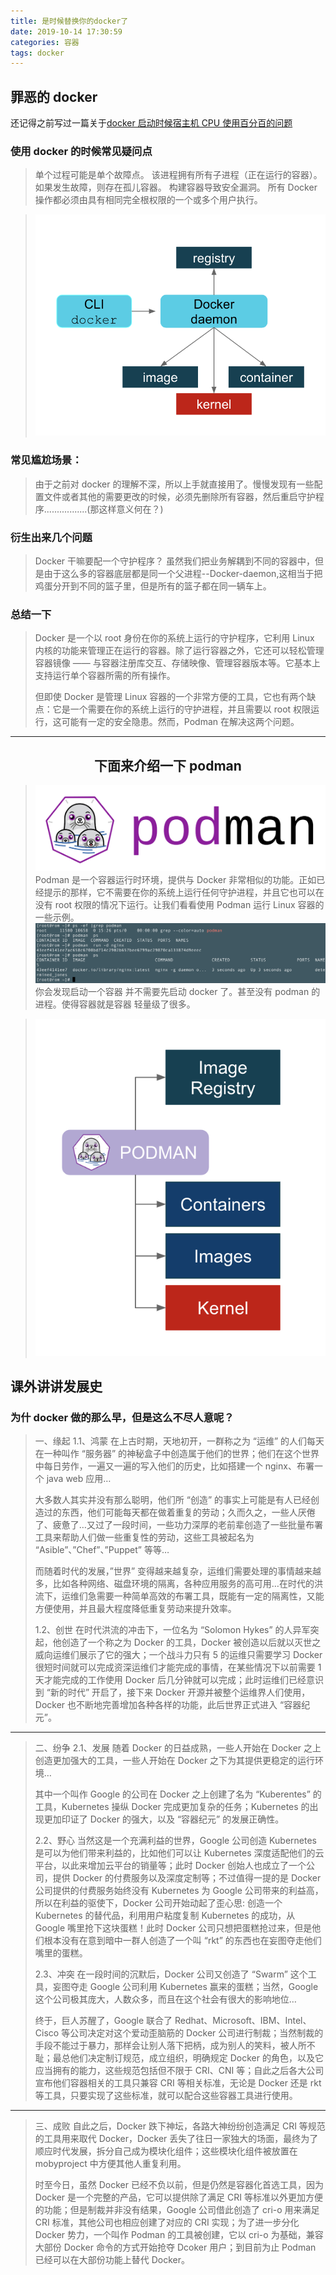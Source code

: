 ```yaml
---
title: 是时候替换你的docker了
date: 2019-10-14 17:30:59
categories: 容器
tags: docker
---
```


## 罪恶的 docker

还记得之前写过一篇关于[docker 启动时候宿主机 CPU 使用百分百的问题](http://www.jxhs.me/2019/07/28/docker%E8%BF%90%E8%A1%8C%E5%AE%B9%E5%99%A8%E5%90%8Eagetty%E8%BF%9B%E7%A8%8Bcpu%E5%8D%A0%E7%94%A8%E7%8E%87100/)

### 使用 docker 的时候常见疑问点

> 单个过程可能是单个故障点。
> 该进程拥有所有子进程（正在运行的容器）。
> 如果发生故障，则存在孤儿容器。
> 构建容器导致安全漏洞。
> 所有 Docker 操作都必须由具有相同完全根权限的一个或多个用户执行。

> ![docker架构](是时候替换你的docker了/docker.png)

### 常见尴尬场景：

> 由于之前对 docker 的理解不深，所以上手就直接用了。慢慢发现有一些配置文件或者其他的需要更改的时候，必须先删除所有容器，然后重启守护程序.................(那这样意义何在？)

### 衍生出来几个问题

> Docker 干嘛要配一个守护程序？
> 虽然我们把业务解耦到不同的容器中，但是由于这么多的容器底层都是同一个父进程--Docker-daemon,这相当于把鸡蛋分开到不同的篮子里，但是所有的篮子都在同一辆车上。

### 总结一下

> Docker 是一个以 root 身份在你的系统上运行的守护程序，它利用 Linux 内核的功能来管理正在运行的容器。除了运行容器之外，它还可以轻松管理容器镜像 —— 与容器注册库交互、存储映像、管理容器版本等。它基本上支持运行单个容器所需的所有操作。
>
> 但即使 Docker 是管理 Linux 容器的一个非常方便的工具，它也有两个缺点：它是一个需要在你的系统上运行的守护进程，并且需要以 root 权限运行，这可能有一定的安全隐患。然而，Podman 在解决这两个问题。

---

## <center>下面来介绍一下 podman</center>

> ![podman logo](是时候替换你的docker了/podman.png)
> Podman 是一个容器运行时环境，提供与 Docker 非常相似的功能。正如已经提示的那样，它不需要在你的系统上运行任何守护进程，并且它也可以在没有 root 权限的情况下运行。让我们看看使用 Podman 运行 Linux 容器的一些示例。
> ![podman run](是时候替换你的docker了/podmanrun.png)
> 你会发现启动一个容器 并不需要先启动 docker 了。甚至没有 podman 的进程。使得容器就是容器 轻量级了很多。

> ![podman架构](是时候替换你的docker了/podmanplan.png)

## 课外讲讲发展史

### 为什 docker 做的那么早，但是这么不尽人意呢？

> 一、缘起
> 1.1、鸿蒙
> 在上古时期，天地初开，一群称之为 “运维” 的人们每天在一种叫作 “服务器” 的神秘盒子中创造属于他们的世界；他们在这个世界中每日劳作，一遍又一遍的写入他们的历史，比如搭建一个 nginx、布署一个 java web 应用…
>
> 大多数人其实并没有那么聪明，他们所 “创造” 的事实上可能是有人已经创造过的东西，他们可能每天都在做着重复的劳动；久而久之，一些人厌倦了、疲惫了…又过了一段时间，一些功力深厚的老前辈创造了一些批量布署工具来帮助人们做一些重复性的劳动，这些工具被起名为 “Asible”、”Chef”、”Puppet” 等等…
>
> 而随着时代的发展，”世界” 变得越来越复杂，运维们需要处理的事情越来越多，比如各种网络、磁盘环境的隔离，各种应用服务的高可用…在时代的洪流下，运维们急需要一种简单高效的布署工具，既能有一定的隔离性，又能方便使用，并且最大程度降低重复劳动来提升效率。
>
> 1.2、创世
> 在时代洪流的冲击下，一位名为 “Solomon Hykes” 的人异军突起，他创造了一个称之为 Docker 的工具，Docker 被创造以后就以灭世之威向运维们展示了它的强大；一个战斗力只有 5 的运维只需要学习 Docker 很短时间就可以完成资深运维们才能完成的事情，在某些情况下以前需要 1 天才能完成的工作使用 Docker 后几分钟就可以完成；此时运维们已经意识到 “新的时代” 开启了，接下来 Docker 开源并被整个运维界人们使用，Docker 也不断地完善增加各种各样的功能，此后世界正式进入 “容器纪元”。

---

> 二、纷争
> 2.1、发展
> 随着 Docker 的日益成熟，一些人开始在 Docker 之上创造更加强大的工具，一些人开始在 Docker 之下为其提供更稳定的运行环境…
>
> 其中一个叫作 Google 的公司在 Docker 之上创建了名为 “Kuberentes” 的工具，Kubernetes 操纵 Docker 完成更加复杂的任务；Kubernetes 的出现更加印证了 Docker 的强大，以及 “容器纪元” 的发展正确性。
>
> 2.2、野心
> 当然这是一个充满利益的世界，Google 公司创造 Kubernetes 是可以为他们带来利益的，比如他们可以让 Kubernetes 深度适配他们的云平台，以此来增加云平台的销量等；此时 Docker 创始人也成立了一个公司，提供 Docker 的付费服务以及深度定制等；不过值得一提的是 Docker 公司提供的付费服务始终没有 Kubernetes 为 Google 公司带来的利益高，所以在利益的驱使下，Docker 公司开始动起了歪心思: 创造一个 Kubernetes 的替代品，利用用户粘度复制 Kubernetes 的成功，从 Google 嘴里抢下这块蛋糕！此时 Docker 公司只想把蛋糕抢过来，但是他们根本没有在意到暗中一群人创造了一个叫 “rkt” 的东西也在妄图夺走他们嘴里的蛋糕。
>
> 2.3、冲突
> 在一段时间的沉默后，Docker 公司又创造了 “Swarm” 这个工具，妄图夺走 Google 公司利用 Kubernetes 赢来的蛋糕；当然，Google 这个公司极其庞大，人数众多，而且在这个社会有很大的影响地位…
>
> 终于，巨人苏醒了，Google 联合了 Redhat、Microsoft、IBM、Intel、Cisco 等公司决定对这个爱动歪脑筋的 Docker 公司进行制裁；当然制裁的手段不能过于暴力，那样会让别人落下把柄，成为别人的笑料，被人所不耻；最总他们决定制订规范，成立组织，明确规定 Docker 的角色，以及它应当拥有的能力，这些规范包括但不限于 CRI、CNI 等；自此之后各大公司宣布他们容器相关的工具只兼容 CRI 等相关标准，无论是 Docker 还是 rkt 等工具，只要实现了这些标准，就可以配合这些容器工具进行使用。

---

> 三、成败
> 自此之后，Docker 跌下神坛，各路大神纷纷创造满足 CRI 等规范的工具用来取代 Docker，Docker 丢失了往日一家独大的场面，最终为了顺应时代发展，拆分自己成为模块化组件；这些模块化组件被放置在 mobyproject 中方便其他人重复利用。
>
> 时至今日，虽然 Docker 已经不负以前，但是仍然是容器化首选工具，因为 Docker 是一个完整的产品，它可以提供除了满足 CRI 等标准以外更加方便的功能；但是制裁并非没有结果，Google 公司借此创造了 cri-o 用来满足 CRI 标准，其他公司也相应创建了对应的 CRI 实现；为了进一步分化 Docker 势力，一个叫作 Podman 的工具被创建，它以 cri-o 为基础，兼容大部份 Docker 命令的方式开始抢夺 Dcoker 用户；到目前为止 Podman 已经可以在大部份功能上替代 Docker。
